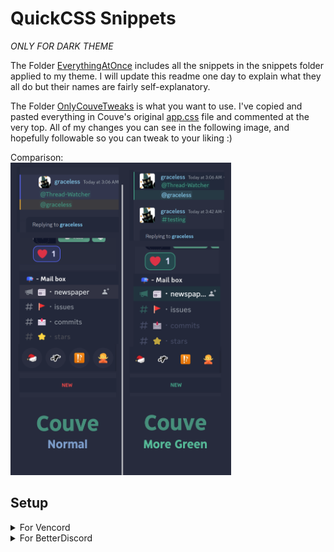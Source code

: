 # QuickCSS Snippets
*ONLY FOR DARK THEME*

The Folder [EverythingAtOnce](https://github.com/Redundakitties/quickCSS-snippets/tree/master/EverythingAtOnce) includes all the snippets in the snippets folder applied to my theme. I will update this readme one day to explain what they all do but their names are fairly self-explanatory. 

The Folder [OnlyCouveTweaks](https://github.com/Redundakitties/quickCSS-snippets/tree/master/OnlyCouveTweaks) is what you want to use. I've copied and pasted everything in Couve's original [app.css](https://github.com/NYRI4/Couve/blob/main/betterdiscord/app.css) file and commented at the very top. All of my changes you can see in the following image, and hopefully followable so you can tweak to your liking :) 

Comparison: 
<br>
<img src="https://github.com/Redundakitties/quickCSS-snippets/blob/master/cabbage.png" alt= "Cabbage Theme" height="500">

## Setup
<details>

<summary>For Vencord</summary>
Either:
a) copy and paste this code from 
<a href="https://raw.githubusercontent.com/Redundakitties/quickCSS-snippets/master/OnlyCouveTweaks/quickCss.css"><code>./OnlyCouveTweaks/quickCss.css</code></a> into your <code>quickCss.css</code> file found here: <code>C:\Users\<name>\AppData\Roaming\Vencord\settings\quickCss.css</code>
<br>
OR
<br> 
b) paste this link <code>https://raw.githubusercontent.com/Redundakitties/quickCSS-snippets/master/OnlyCouveTweaks/quickCss.css</code> into the theme section in your settings like you would any other theme.
</details>

<details>
<summary>For BetterDiscord</summary>
copy and paste this code from
<a href="https://raw.githubusercontent.com/Redundakitties/quickCSS-snippets/master/OnlyCouveTweaks/quickCss.css"><code>./OnlyCouveTweaks/quickCss.css</code></a> into your css file.
</details>